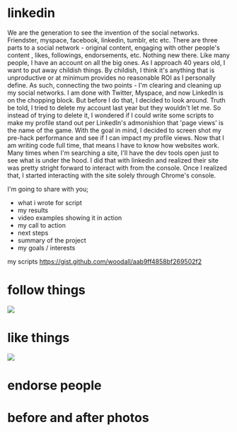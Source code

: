 # linkedin 

We are the generation to see the invention of the social networks. Friendster, myspace, facebook, linkedin, tumblr, etc etc. There are three parts to a social network - original content, engaging with other people's content , likes, followings, endorsements, etc. Nothing new there. Like many people, I have an account on all the big ones. As I approach 40 years old, I want to put away childish things. By childish, I think it's anything that is unproductive or at minimum provides no reasonable ROI as I personally define. As such, connecting the two points - I'm clearing and cleaning up my social networks. I am done with Twitter, Myspace, and now LinkedIn is on the chopping block. But before I do that, I decided to look around. Truth be told, I tried to delete my account last year but they wouldn't let me. So instead of trying to delete it, I wondered if I could write some scripts to make my profile stand out per LinkedIn's admonishion that 'page views' is the name of the game. With the goal in mind, I decided to screen shot my pre-hack performance and see if I can impact my profile views. Now that I am writing code full time, that means I have to know how websites work. Many times when I'm searching a site, I'll have the dev tools open just to see what is under the hood. I did that with linkedin and realized their site was pretty stright forward to interact with from the console. Once I realized that, I started interacting with the site solely through Chrome's console.

I'm going to share with you;
- what i wrote for script
- my results
- video examples showing it in action
- my call to action
- next steps
- summary of the project
- my goals / interests

my scripts
https://gist.github.com/woodall/aab9ff4858bf269502f2

# follow things
![](http://g.recordit.co/SyLKbBudVq.gif)

# like things
![](http://g.recordit.co/8Fdrqt0mnJ.gif)

# endorse people


# before and after photos

